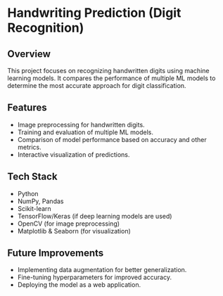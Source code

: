 
# Handwriting Prediction (Digit Recognition)

## Overview
This project focuses on recognizing handwritten digits using machine learning models. It compares the performance of multiple ML models to determine the most accurate approach for digit classification.

## Features
- Image preprocessing for handwritten digits.
- Training and evaluation of multiple ML models.
- Comparison of model performance based on accuracy and other metrics.
- Interactive visualization of predictions.

## Tech Stack
- Python
- NumPy, Pandas
- Scikit-learn
- TensorFlow/Keras (if deep learning models are used)
- OpenCV (for image preprocessing)
- Matplotlib & Seaborn (for visualization)

## Future Improvements
- Implementing data augmentation for better generalization.
- Fine-tuning hyperparameters for improved accuracy.
- Deploying the model as a web application.

